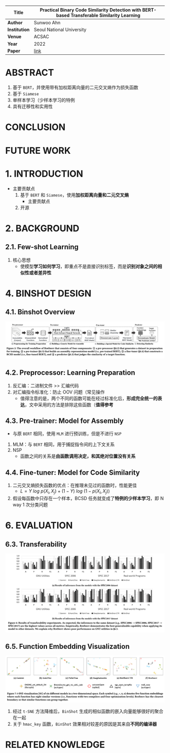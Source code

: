 | **Title** | Practical Binary Code Similarity Detection with BERT-based Transferable Similarity Learning |
|----------|-------------------------------------------------------------------------------------|
| **Author** | Sunwoo Ahn |
| **Institution** | Seoul National University |
| **Venue** | ACSAC |
| **Year** | 2022 |
| **Paper** | [link](https://doi.org/10.1145/3564625.3567975)| 

# ABSTRACT
1. 基于 `BERT`，并使用带有加权距离向量的二元交叉熵作为损失函数
2. 基于 `Siamese`
3. 单样本学习（少样本学习的特例
4. 具有迁移性和实用性


# CONCLUSION


# FUTURE WORK


# 1. INTRODUCTION 
- 主要贡献点
  1. 基于 `BERT` 和 `Siamese`，使用**加权距离向量和二元交叉熵**
     - 主要贡献点
  2. 开源


# 2. BACKGROUND
## 2.1. Few-shot Learning
1. 核心思想
   - 使模型**学习如何学习**，即重点不是直接识别标签，而是**识别对象之间的相似性或者差异性**

# 4. BINSHOT DESIGN
## 4.1. Binshot Overview
![alt text](<images/2022_B_ACSAC_Practical Binary Code Similarity Detection with BERT-based Transferable Similarity Learning/img.png>)


## 4.2. Preprocessor: Learning Preparation
1. 反汇编：二进制文件 >> 汇编代码
2. 对汇编指令标准化：防止 OOV 问题（常见操作
   - 值得注意的是，两个不同的函数可能在经过标准化后，**形成完全统一的表达**，文中采用的方法是排除这些函数（**值得参考**


## 4.3. Pre-trainer: Model for Assembly
- 与原 `BERT` 相同，使用 `MLM` 进行预训练，但是不进行 `NSP`
1. MLM：与 `BERT` 相同，用于捕捉指令间的上下文关系
2. NSP
   - 函数之间的关系是**由函数调用决定，和其绝对位置没有关系**
 

## 4.4. Fine-tuner: Model for Code Similarity
1. 二元交叉熵损失函数的优点：在推理未见过的函数时，性能更佳 
   - $L=Y\ log\ p(X_i,X_j)+(1-Y)\ log\ (1-p(X_i,X_j))$ 
2. 假设每函数中只存在一个样本，BCSD 任务就变成了**特例的少样本学习**，即 N way 1 次分类问题


# 6. EVALUATION
## 6.3. Transferability
![alt text](<images/2022_B_ACSAC_Practical Binary Code Similarity Detection with BERT-based Transferable Similarity Learning/img-2.png>)



## 6.5. Function Embedding Visualization
![alt text](<images/2022_B_ACSAC_Practical Binary Code Similarity Detection with BERT-based Transferable Similarity Learning/img-1.png>)
1. 经过 `t-SNE` 方法降维后，`BinShot` 生成的相似函数的嵌入向量能够很好的聚合在一起
2. 关于 `hmac_key` 函数，`BinShot` 效果相对较差的原因是其来自**不同的编译器**

# RELATED KNOWLEDGE